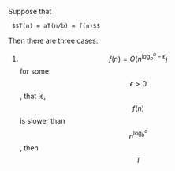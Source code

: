 Suppose that

```
 $$T(n) = aT(n/b) = f(n)$$
```

Then there are three cases:

1. $$f(n) = O(n^{\log_b^a-\epsilon})$$  for some $$\epsilon > 0$$, that is, $$f(n)$$ is slower than $$n^{\log_b^a}$$ , then $$T$$





